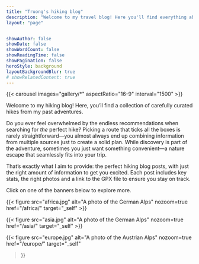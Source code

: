 ```yaml
---
title: "Truong's hiking blog"
description: "Welcome to my travel blog! Here you'll find everything about my favourite destinations and hikes around the world."
layout: "page"


showAuthor: false
showDate: false
showWordCount: false
showReadingTime: false
showPagination: false
heroStyle: background
layoutBackgroundBlur: true
# showRelatedContent: true
---
```

{{< carousel images="gallery/*" aspectRatio="16-9" interval="1500" >}}
<br>

Welcome to my hiking blog! Here, you’ll find a collection of carefully curated hikes from my past adventures.



Do you ever feel overwhelmed by the endless recommendations when searching for *the* perfect hike? Picking a route that ticks all the boxes is rarely straightforward—you almost always end up combining information from multiple sources just to create a solid plan. While discovery is part of the adventure, sometimes you just want something convenient—a nature escape that seamlessly fits into your trip.




That’s exactly what I aim to provide: the perfect hiking blog posts, with just the right amount of information to get you excited. Each post includes key stats, the right photos and a link to the GPX file to ensure you stay on track. 
<br>

Click on one of the banners below to explore more.
 

{{< figure
    src="africa.jpg"
    alt="A photo of the German Alps"
    nozoom=true
    href="/africa/"
    target="_self"
    >}}


{{< figure
    src="asia.jpg"
    alt="A photo of the German Alps"
    nozoom=true
    href="/asia/"
    target="_self"
    >}}



{{< figure
src="europe.jpg"
alt="A photo of the Austrian Alps"
nozoom=true
href="/europe/"
target="_self"
>}}